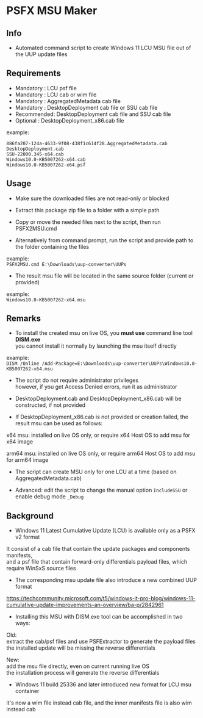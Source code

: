 # PSFX MSU Maker

## Info

- Automated command script to create Windows 11 LCU MSU file out of the UUP update files

## Requirements

- Mandatory  : LCU psf file
- Mandatory  : LCU cab or wim file
- Mandatory  : AggregatedMetadata cab file
- Mandatory  : DesktopDeployment cab file or SSU cab file
- Recommended: DesktopDeployment cab file and SSU cab file
- Optional   : DesktopDeployment_x86.cab file

example:  
```
886fa207-124a-4633-9f08-438f1c614f28.AggregatedMetadata.cab  
DesktopDeployment.cab  
SSU-22000.345-x64.cab  
Windows10.0-KB5007262-x64.cab  
Windows10.0-KB5007262-x64.psf
```

## Usage

- Make sure the downloaded files are not read-only or blocked

- Extract this package zip file to a folder with a simple path

- Copy or move the needed files next to the script, then run PSFX2MSU.cmd

- Alternatively from command prompt, run the script and provide path to the folder containing the files

example:  
`PSFX2MSU.cmd E:\Downloads\uup-converter\UUPs`

- The result msu file will be located in the same source folder (current or provided)

example:  
`Windows10.0-KB5007262-x64.msu`

## Remarks

- To install the created msu on live OS, you **must use** command line tool **DISM.exe**  
you cannot install it normally by launching the msu itself directly

example:  
`DISM /Online /Add-Package=E:\Downloads\uup-converter\UUPs\Windows10.0-KB5007262-x64.msu`

- The script do not require administrator privileges  
however, if you get Access Denied errors, run it as administrator

- DesktopDeployment.cab and DesktopDeployment_x86.cab will be constructed, if not provided

- If DesktopDeployment_x86.cab is not provided or creation failed, the result msu can be used as follows:

x64 msu: installed on live OS only, or require x64 Host OS to add msu for x64 image

arm64 msu: installed on live OS only, or require arm64 Host OS to add msu for arm64 image

- The script can create MSU only for one LCU at a time (based on AggregatedMetadata.cab)

- Advanced: edit the script to change the manual option `IncludeSSU` or enable debug mode `_Debug`

## Background

- Windows 11 Latest Cumulative Update (LCU) is available only as a PSFX v2 format

It consist of a cab file that contain the update packages and components manifests,  
and a psf file that contain forward-only differentials payload files, which require WinSxS source files

- The corresponding msu update file also introduce a new combined UUP format

https://techcommunity.microsoft.com/t5/windows-it-pro-blog/windows-11-cumulative-update-improvements-an-overview/ba-p/2842961

- Installing this MSU with DISM.exe tool can be accomplished in two ways:

Old:  
extract the cab/psf files and use PSFExtractor to generate the payload files  
the installed update will be missing the reverse differentials

New:  
add the msu file directly, even on current running live OS  
the installation process will generate the reverse differentials

- Windows 11 build 25336 and later introduced new format for LCU msu container

it's now a wim file instead cab file, and the inner manifests file is also wim instead cab

